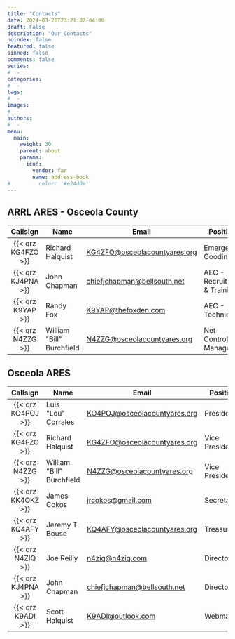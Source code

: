```yaml
---
title: "Contacts"
date: 2024-03-26T23:21:02-04:00
draft: False
description: "Our Contacts"
noindex: false
featured: false
pinned: false
comments: false
series:
#  - 
categories:
#  - 
tags:
#  - 
images:
#  - 
authors:
#  -
menu:
  main:
    weight: 30
    parent: about
    params:
      icon:
        vendor: far
        name: address-book
#         color: '#e24d0e'
---
```


## ARRL ARES - Osceola County

| Callsign | Name | Email | Position |
| :------: | ---- | ----- | -------- |
| {{< qrz KG4FZO >}} | Richard Halquist | <KG4ZFO@osceolacountyares.org> | Emergency Coodinator |
| {{< qrz KJ4PNA >}} | John Chapman | <chiefjchapman@bellsouth.net> | AEC - Recruiting & Training |
| {{< qrz K9YAP >}} | Randy Fox | <K9YAP@thefoxden.com> | AEC - Technical |
| {{< qrz N4ZZG >}} | William "Bill" Burchfield | <N4ZZG@osceolacountyares.org> | Net Control Manager |

## Osceola ARES

| Callsign | Name | Email | Position |
| :------: | ---- | ----- | -------- |
| {{< qrz KO4POJ >}} | Luis "Lou" Corrales | <KO4POJ@osceolacountyares.org> | President |
| {{< qrz KG4FZO >}} | Richard Halquist | <KG4ZFO@osceolacountyares.org> | Vice President |
| {{< qrz N4ZZG >}} | William "Bill" Burchfield | <N4ZZG@osceolacountyares.org> | Vice President |
| {{< qrz KK4OKZ >}} | James Cokos | <jrcokos@gmail.com> | Secretary |
| {{< qrz KQ4AFY >}} | Jeremy T. Bouse | <KQ4AFY@osceolacountyares.org> | Treasurer |
| {{< qrz N4ZIQ >}} | Joe Reilly | <n4ziq@n4ziq.com> | Director |
| {{< qrz KJ4PNA >}} | John Chapman | <chiefjchapman@bellsouth.net> | Director |
| {{< qrz K9ADI >}} | Scott Halquist | <K9ADI@outlook.com> | Webmaster |
